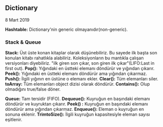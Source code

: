 ## Dictionary

8 Mart 2019

**Hashtable:** Dictionary'nin generic olmayanıdır(non-generic).

### Stack & Queue

**Stack:** Üst üste konan kitaplar olarak düşünebiliriz. Bu sayede ilk başta son konulan kitabı rahatlıkla alabiliriz. Koleksiyonların bu mantıkla çalışan versiyonları diyebiliriz. "ilk giren son çıkar, son giren ilk çıkar"(LIFO:Last in first out).
**Pop():** Yığındaki en üstteki elemanı döndürür ve yığından çıkarır.
**Peek():** Yığındaki en üstteki elemanı döndürür ama yığından çıkarmaz.
**Push():** İlgili yığının en üstüne o elemanı ekler.
**Clear():** Tüm elemanları siler.
**toArray:** Tüm elemanları object dizisi olarak döndürür.
**Contains():** Olup olmadığını true/false döner.

**Queue:** Tam tersidir (FIFO).
**Dequeue():** Kuyruğun en başındaki elemanı döndürür ve kuyruktan çıkarır.
**Peek() :** Kuyruğun en başındaki elemanı döndürür ama yığından çıkarmaz.
**Enqueue():** Eleman o kuyruğun en sonuna eklenir.
**TrimtoSize():** İlgili kuyruğun kapasitesiyle eleman sayısı eşitlenir.
